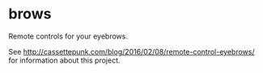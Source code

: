 # brows
Remote controls for your eyebrows.

See http://cassettepunk.com/blog/2016/02/08/remote-control-eyebrows/ for information about this project.
